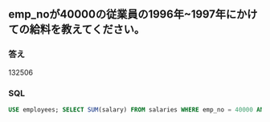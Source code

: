 ## emp_noが40000の従業員の1996年~1997年にかけての給料を教えてください。

### 答え
132506

### SQL
```sql
USE employees; SELECT SUM(salary) FROM salaries WHERE emp_no = 40000 AND from_date >= '1996-01-01' AND from_date < '1998-01-01';
```

